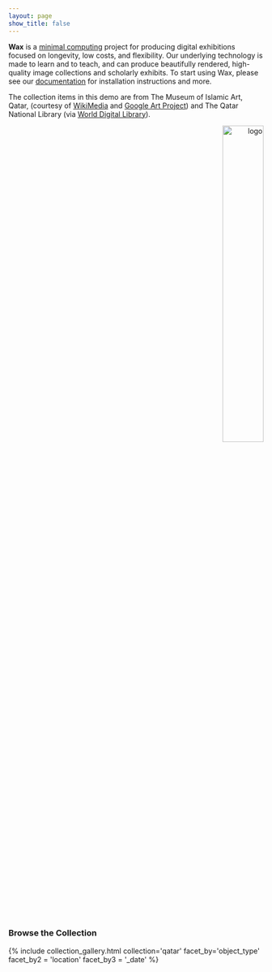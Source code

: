 ```yaml
---
layout: page
show_title: false
---
```


__Wax__ is a [minimal computing](http://go-dh.github.io/mincomp/) project for producing digital exhibitions focused on longevity, low costs, and flexibility. Our underlying technology is made to learn and to teach, and can produce beautifully rendered, high-quality image collections and scholarly exhibits. To start using Wax, please see our [documentation](https://minicomp.github.io/wiki/#/wax/) for installation instructions and more.

The collection items in this demo are from The Museum of Islamic Art, Qatar, (courtesy of [WikiMedia](https://commons.wikimedia.org/wiki/Category:Google_Art_Project_works_in_The_Museum_of_Islamic_Art,_Qatar) and [Google Art Project](https://www.google.com/culturalinstitute/about/artproject/)) and The Qatar National Library (via [World Digital Library](https://www.wdl.org/en/)).

<p align="right">
  <img src='{{ item.img | absolute_url }}' alt="logo" width="40%"/>
</p>

### Browse the Collection

{% include collection_gallery.html collection='qatar' facet_by='object_type' facet_by2 = 'location' facet_by3 = '_date' %}
